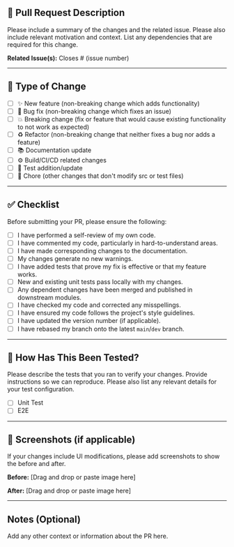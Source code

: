 ## 📝 Pull Request Description

Please include a summary of the changes and the related issue. Please also include relevant motivation and context. List any dependencies that are required for this change.

**Related Issue(s):**
Closes # (issue number)
<!-- Link to the issue(s) this PR addresses. Use "Closes #<issue_number>" to automatically close the issue upon merging. -->
<!-- Example: Closes #123, Fixes #456 -->

---

## 🚀 Type of Change

- [ ] ✨ New feature (non-breaking change which adds functionality)
- [ ] 🐛 Bug fix (non-breaking change which fixes an issue)
- [ ] 💥 Breaking change (fix or feature that would cause existing functionality to not work as expected)
- [ ] ♻️ Refactor (non-breaking change that neither fixes a bug nor adds a feature)
- [ ] 📚 Documentation update
- [ ] ⚙️ Build/CI/CD related changes
- [ ] 🧪 Test addition/update
- [ ] 🧹 Chore (other changes that don't modify src or test files)

---

## ✅ Checklist

Before submitting your PR, please ensure the following:

- [ ] I have performed a self-review of my own code.
- [ ] I have commented my code, particularly in hard-to-understand areas.
- [ ] I have made corresponding changes to the documentation.
- [ ] My changes generate no new warnings.
- [ ] I have added tests that prove my fix is effective or that my feature works.
- [ ] New and existing unit tests pass locally with my changes.
- [ ] Any dependent changes have been merged and published in downstream modules.
- [ ] I have checked my code and corrected any misspellings.
- [ ] I have ensured my code follows the project's style guidelines.
- [ ] I have updated the version number (if applicable).
- [ ] I have rebased my branch onto the latest `main`/`dev` branch.

---

## 🧪 How Has This Been Tested?

Please describe the tests that you ran to verify your changes. Provide instructions so we can reproduce. Please also list any relevant details for your test configuration.

- [ ] Unit Test
- [ ] E2E

---

## 📸 Screenshots (if applicable)

If your changes include UI modifications, please add screenshots to show the before and after.

**Before:**
[Drag and drop or paste image here]

**After:**
[Drag and drop or paste image here]

---

## Notes (Optional)

Add any other context or information about the PR here.
<!-- Any other information that is important to this PR such as diagrams, links, etc. -->

